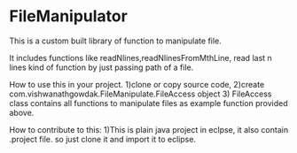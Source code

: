 # FileManipulator

This is a custom built library of function to manipulate file.

It includes functions like readNlines,readNlinesFromMthLine, read last n lines kind of function by just passing path of a file.

How to use this in your project.
1)clone or copy source code, 
2)create com.vishwanathgowdak.FileManipulate.FileAccess object 
3) FileAccess class contains all functions to manipulate files as example function provided above.


How to contribute to this:
1)This is plain java project in eclpse, it also contain .project file. so just clone it and import it to eclipse.
